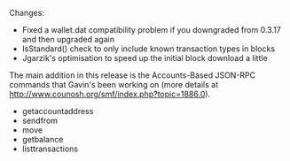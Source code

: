 Changes:
* Fixed a wallet.dat compatibility problem if you downgraded from 0.3.17 and then upgraded again
* IsStandard() check to only include known transaction types in blocks
* Jgarzik's optimisation to speed up the initial block download a little

The main addition in this release is the Accounts-Based JSON-RPC commands that Gavin's been working on (more details at http://www.counosh.org/smf/index.php?topic=1886.0).  
* getaccountaddress
* sendfrom
* move
* getbalance
* listtransactions
